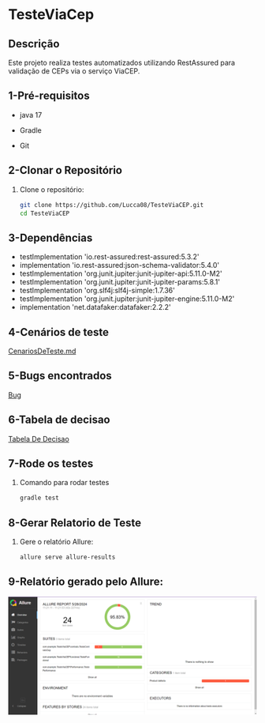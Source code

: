 # TesteViaCep

## Descrição

Este projeto realiza testes automatizados utilizando RestAssured para validação de CEPs via o serviço ViaCEP.

## 1-Pré-requisitos 

- java 17

- Gradle 

- Git 


## 2-Clonar o Repositório

1. Clone o repositório:
    ```bash
    git clone https://github.com/Lucca08/TesteViaCEP.git
    cd TesteViaCEP
    ```

## 3-Dependências

- testImplementation 'io.rest-assured:rest-assured:5.3.2'
- implementation 'io.rest-assured:json-schema-validator:5.4.0'
- testImplementation 'org.junit.jupiter:junit-jupiter-api:5.11.0-M2'
- testImplementation 'org.junit.jupiter:junit-jupiter-params:5.8.1'
- testImplementation 'org.slf4j:slf4j-simple:1.7.36' 
- testImplementation 'org.junit.jupiter:junit-jupiter-engine:5.11.0-M2' 
- implementation 'net.datafaker:datafaker:2.2.2'

## 4-Cenários de teste

[CenariosDeTeste.md](CenariosDeTeste.md)

## 5-Bugs encontrados

[Bug](Bug.md)

## 6-Tabela de decisao

[Tabela De Decisao](TabelaDeDecisao.md)

## 7-Rode os testes 

1. Comando para rodar testes
    ```bash
    gradle test
    ```

## 8-Gerar Relatorio de Teste

1. Gere o relatório Allure:
    ```bash
    allure serve allure-results
    ```

## 9-Relatório gerado pelo Allure:

![Imagem do Relatório](src/main/resources/img/Allure_Report.png)